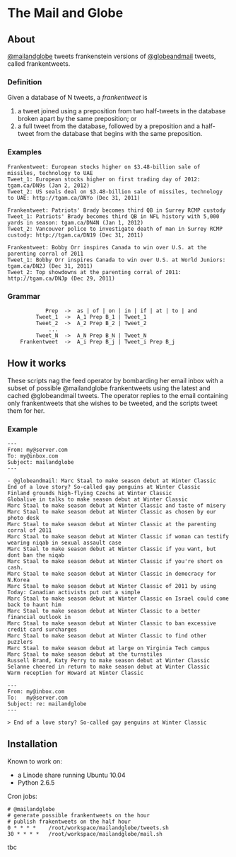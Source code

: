# The Mail and Globe

## About

[@mailandglobe](http://www.twitter.com/mailandglobe) tweets frankenstein versions of [@globeandmail](http://www.twitter.com/globeandmail) tweets, called frankentweets.

### Definition

Given a database of N tweets, a *frankentweet* is

1. a tweet joined using a preposition from two half-tweets in the database broken apart by the same preposition; or
2. a full tweet from the database, followed by a preposition and a half-tweet from the database that begins with the same preposition.

### Examples

    Frankentweet: European stocks higher on $3.48-billion sale of missiles, technology to UAE
    Tweet_1: European stocks higher on first trading day of 2012: tgam.ca/DN9s (Jan 2, 2012)
    Tweet_2: US seals deal on $3.48-billion sale of missiles, technology to UAE: http://tgam.ca/DNYo (Dec 31, 2011)
    
    Frankentweet: Patriots' Brady becomes third QB in Surrey RCMP custody
    Tweet_1: Patriots' Brady becomes third QB in NFL history with 5,000 yards in season: tgam.ca/DN4N (Jan 1, 2012)
    Tweet_2: Vancouver police to investigate death of man in Surrey RCMP custody: http://tgam.ca/DN19 (Dec 31, 2011)
    
    Frankentweet: Bobby Orr inspires Canada to win over U.S. at the parenting corral of 2011
    Tweet_1: Bobby Orr inspires Canada to win over U.S. at World Juniors: tgam.ca/DN2J (Dec 31, 2011)
    Tweet_2: Top showdowns at the parenting corral of 2011: http://tgam.ca/DNJp (Dec 29, 2011)

### Grammar

                Prep  ->  as | of | on | in | if | at | to | and
             Tweet_1  ->  A_1 Prep B_1 | Tweet_1
             Tweet_2  ->  A_2 Prep B_2 | Tweet_2
                 ...
             Tweet_N  ->  A_N Prep B_N | Tweet_N
        Frankentweet  ->  A_i Prep B_j | Tweet_i Prep B_j

## How it works

These scripts nag the feed operator by bombarding her email inbox with a subset of possible @mailandglobe frankentweets using the latest and cached @globeandmail tweets. The operator replies to the email containing only frankentweets that she wishes to be tweeted, and the scripts tweet them for her.

### Example

    ---
    From: my@server.com
    To: my@inbox.com
    Subject: mailandglobe
    ---
    
    - @globeandmail: Marc Staal to make season debut at Winter Classic
    End of a love story? So-called gay penguins at Winter Classic
    Finland grounds high-flying Czechs at Winter Classic
    Globalive in talks to make season debut at Winter Classic
    Marc Staal to make season debut at Winter Classic and taste of misery
    Marc Staal to make season debut at Winter Classic as chosen by our photo desk
    Marc Staal to make season debut at Winter Classic at the parenting corral of 2011
    Marc Staal to make season debut at Winter Classic if woman can testify wearing niqab in sexual assault case
    Marc Staal to make season debut at Winter Classic if you want, but dont ban the niqab
    Marc Staal to make season debut at Winter Classic if you're short on cash.
    Marc Staal to make season debut at Winter Classic in democracy for N.Korea
    Marc Staal to make season debut at Winter Classic of 2011 by using Today: Canadian activists put out a simple
    Marc Staal to make season debut at Winter Classic on Israel could come back to haunt him
    Marc Staal to make season debut at Winter Classic to a better financial outlook in
    Marc Staal to make season debut at Winter Classic to ban excessive credit card surcharges
    Marc Staal to make season debut at Winter Classic to find other puzzlers
    Marc Staal to make season debut at large on Virginia Tech campus
    Marc Staal to make season debut at the turnstiles
    Russell Brand, Katy Perry to make season debut at Winter Classic
    Selanne cheered in return to make season debut at Winter Classic
    Warm reception for Howard at Winter Classic

    ---
    From: my@inbox.com
    To:   my@server.com
    Subject: re: mailandglobe
    ---

    > End of a love story? So-called gay penguins at Winter Classic

## Installation

Known to work on:

- a Linode share running Ubuntu 10.04
- Python 2.6.5

Cron jobs:

    # @mailandglobe
    # generate possible frankentweets on the hour
    # publish frakentweets on the half hour
    0 * * * *    /root/workspace/mailandglobe/tweets.sh
    30 * * * *   /root/workspace/mailandglobe/mail.sh

tbc
